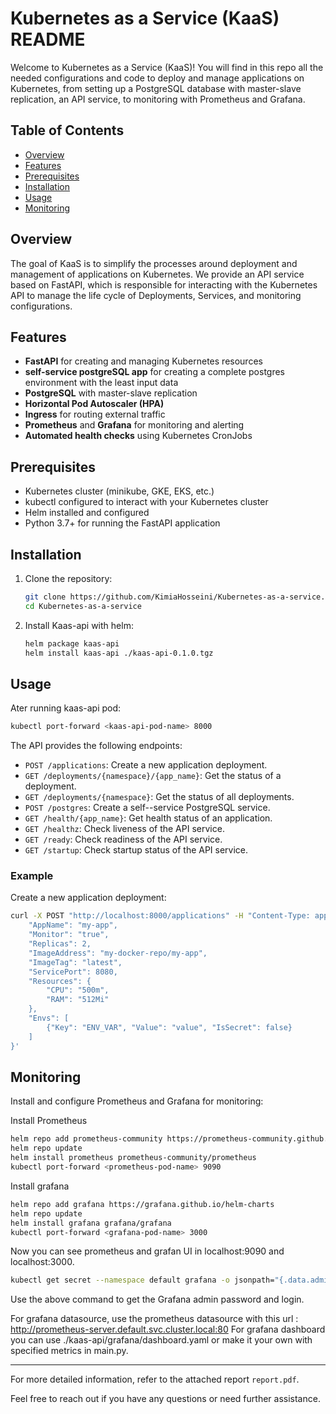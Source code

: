 # Kubernetes as a Service (KaaS) README

Welcome to Kubernetes as a Service (KaaS)! You will find in this repo all the needed configurations and code to deploy and manage applications on Kubernetes, from setting up a PostgreSQL database with master-slave replication, an API service, to monitoring with Prometheus and Grafana.
## Table of Contents
- [Overview](#overview)
- [Features](#features)
- [Prerequisites](#prerequisites)
- [Installation](#installation)
- [Usage](#usage)
- [Monitoring](#monitoring)

## Overview
The goal of KaaS is to simplify the processes around deployment and management of applications on Kubernetes. We provide an API service based on FastAPI, which is responsible for interacting with the Kubernetes API to manage the life cycle of Deployments, Services, and monitoring configurations.

## Features
- **FastAPI** for creating and managing Kubernetes resources
- **self-service postgreSQL app** for creating a complete postgres environment with the least input data
- **PostgreSQL** with master-slave replication
- **Horizontal Pod Autoscaler (HPA)**
- **Ingress** for routing external traffic
- **Prometheus** and **Grafana** for monitoring and alerting
- **Automated health checks** using Kubernetes CronJobs

## Prerequisites
- Kubernetes cluster (minikube, GKE, EKS, etc.)
- kubectl configured to interact with your Kubernetes cluster
- Helm installed and configured
- Python 3.7+ for running the FastAPI application

## Installation
1. Clone the repository:
   ```bash
   git clone https://github.com/KimiaHosseini/Kubernetes-as-a-service.git
   cd Kubernetes-as-a-service
   ```

3. Install Kaas-api with helm:
   ```bash
   helm package kaas-api
   helm install kaas-api ./kaas-api-0.1.0.tgz
   ```
   
## Usage

Ater running kaas-api pod:
   ```bash
   kubectl port-forward <kaas-api-pod-name> 8000
   ```

The API provides the following endpoints:
- `POST /applications`: Create a new application deployment.
- `GET /deployments/{namespace}/{app_name}`: Get the status of a deployment.
- `GET /deployments/{namespace}`: Get the status of all deployments.
- `POST /postgres`: Create a self--service PostgreSQL service.
- `GET /health/{app_name}`: Get health status of an application.
- `GET /healthz`: Check liveness of the API service.
- `GET /ready`: Check readiness of the API service.
- `GET /startup`: Check startup status of the API service.

### Example
Create a new application deployment:
```bash
curl -X POST "http://localhost:8000/applications" -H "Content-Type: application/json" -d '{
    "AppName": "my-app",
    "Monitor": "true",
    "Replicas": 2,
    "ImageAddress": "my-docker-repo/my-app",
    "ImageTag": "latest",
    "ServicePort": 8080,
    "Resources": {
        "CPU": "500m",
        "RAM": "512Mi"
    },
    "Envs": [
        {"Key": "ENV_VAR", "Value": "value", "IsSecret": false}
    ]
}'
```

## Monitoring
Install and configure Prometheus and Grafana for monitoring:

Install Prometheus
   ```bash
   helm repo add prometheus-community https://prometheus-community.github.io/helm-charts
   helm repo update
   helm install prometheus prometheus-community/prometheus
   kubectl port-forward <prometheus-pod-name> 9090
   ```

Install grafana
   ```bash
   helm repo add grafana https://grafana.github.io/helm-charts
   helm repo update
   helm install grafana grafana/grafana
   kubectl port-forward <grafana-pod-name> 3000
   ```

Now you can see prometheus and grafan UI in localhost:9090 and localhost:3000.

```bash
kubectl get secret --namespace default grafana -o jsonpath="{.data.admin-password}" | base64 --decode
```

Use the above command to get the Grafana admin password and login.

For grafana datasource, use the prometheus datasource with this url : http://prometheus-server.default.svc.cluster.local:80
For grafana dashboard you can use ./kaas-api/grafana/dashboard.yaml or make it your own with specified metrics in main.py.

---

For more detailed information, refer to the attached report `report.pdf`.

Feel free to reach out if you have any questions or need further assistance.
